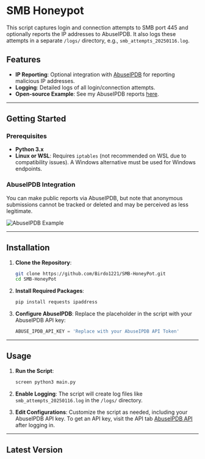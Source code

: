 # SMB Honeypot

This script captures login and connection attempts to SMB port 445 and optionally reports the IP addresses to AbuseIPDB. It also logs these attempts in a separate `/logs/` directory, e.g., `smb_attempts_20250116.log`.

## Features
- **IP Reporting**: Optional integration with [AbuseIPDB](https://www.abuseipdb.com/) for reporting malicious IP addresses.
- **Logging**: Detailed logs of all login/connection attempts.
- **Open-source Example**: See my AbuseIPDB reports [here](https://www.abuseipdb.com/user/137416).

---

## Getting Started

### Prerequisites
- **Python 3.x**
- **Linux or WSL**: Requires `iptables` (not recommended on WSL due to compatibility issues). A Windows alternative must be used for Windows endpoints.

### AbuseIPDB Integration
You can make public reports via AbuseIPDB, but note that anonymous submissions cannot be tracked or deleted and may be perceived as less legitimate.

![AbuseIPDB Example](https://github.com/user-attachments/assets/f0cc7367-d557-4ff5-92ab-f63a73ec1f5f)

---

## Installation

1. **Clone the Repository**:
    ```bash
    git clone https://github.com/Birdo1221/SMB-HoneyPot.git
    cd SMB-HoneyPot
    ```

2. **Install Required Packages**:
    ```bash
    pip install requests ipaddress
    ```

3. **Configure AbuseIPDB**:
    Replace the placeholder in the script with your AbuseIPDB API key:
    ```python
    ABUSE_IPDB_API_KEY = 'Replace with your AbuseIPDB API Token'
    ```

---

## Usage

1. **Run the Script**:
    ```bash
    screen python3 main.py
    ```

2. **Enable Logging**:
    The script will create log files like `smb_attempts_20250116.log` in the `/logs/` directory.

3. **Edit Configurations**:
    Customize the script as needed, including your AbuseIPDB API key. To get an API key, visit the API tab [AbuseIPDB API](https://www.abuseipdb.com/) after logging in.

---

## Latest Version
